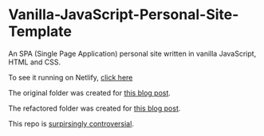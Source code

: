 # Vanilla-JavaScript-Personal-Site-Template

An SPA (Single Page Application) personal site written in vanilla JavaScript, HTML and CSS.

To see it running on Netlify, [click here](https://vanilla-js-spa.netlify.app/)

The original folder was created for [this blog post](https://www.center-the-div.com/2020/06/vanilla-javascript-spa-template.html).

The refactored folder was created for [this blog post](https://www.center-the-div.com/2020/06/norman-addresses-scalability-concerns.html).

This repo is [surpirsingly controversial](https://www.center-the-div.com/2020/06/trigger-warning-for-dom-manipulation-in.html).
